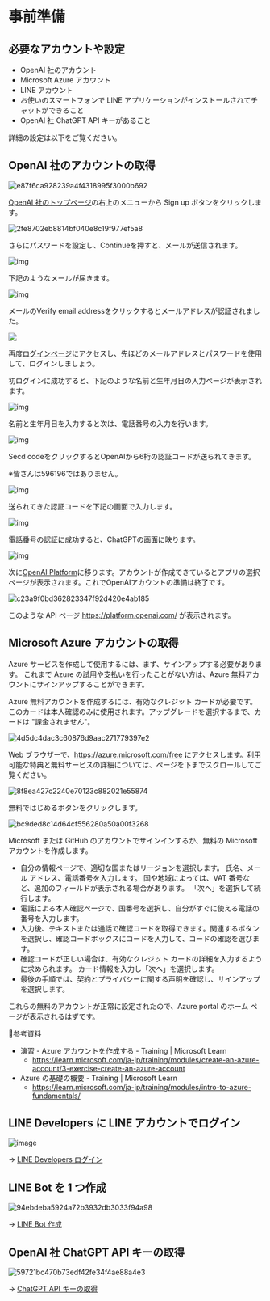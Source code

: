 # 事前準備

## 必要なアカウントや設定

- OpenAI 社のアカウント
- Microsoft Azure アカウント
- LINE アカウント
- お使いのスマートフォンで LINE アプリケーションがインストールされてチャットができること
- OpenAI 社 ChatGPT API キーがあること

詳細の設定は以下をご覧ください。

## OpenAI 社のアカウントの取得

![e87f6ca928239a4f4318995f3000b692](https://i.gyazo.com/e87f6ca928239a4f4318995f3000b692.jpg)

[OpenAI 社のトップページ](https://openai.com/)の右上のメニューから Sign up ボタンをクリックします。

![2fe8702eb8814bf040e8c19f977ef5a8](https://i.gyazo.com/2fe8702eb8814bf040e8c19f977ef5a8.png)

さらにパスワードを設定し、Continueを押すと、メールが送信されます。

![img](https://gyazo.com/bd9dcdba593bcb272dc2d99072520370.png)

下記のようなメールが届きます。

![img](https://gyazo.com/124872c2fc0a7f64a31eee463a7b729a.png)

メールのVerify email addressをクリックするとメールアドレスが認証されました。

![](https://gyazo.com/253a5ae39b635820b1648615670fb480.png)

再度[ログインページ](https://chat.openai.com/auth/login)にアクセスし、先ほどのメールアドレスとパスワードを使用して、ログインしましょう。

初ログインに成功すると、下記のような名前と生年月日の入力ページが表示されます。

![img](https://gyazo.com/fbf6c39afc5a82deaf375edd76630555.png)

名前と生年月日を入力すると次は、電話番号の入力を行います。

![img](https://gyazo.com/30684ec04633bc9c67b276071e1e2a01.png)

Secd codeをクリックするとOpenAIから6桁の認証コードが送られてきます。

※皆さんは596196ではありません。

![img](https://gyazo.com/52916d53b93b0795553808ed65e41473.png)

送られてきた認証コードを下記の画面で入力します。

![img](https://gyazo.com/3caf47b4dcdc0182d2ed8dfa9cf071f7.png)

電話番号の認証に成功すると、ChatGPTの画面に映ります。

![img](https://gyazo.com/49038171a1c26ad93ae3bcd41c0c06fe.png)

次に[OpenAI Platform](https://platform.openai.com/)に移ります。アカウントが作成できているとアプリの選択ページが表示されます。これでOpenAIアカウントの準備は終了です。

![c23a9f0bd362823347f92d420e4ab185](https://i.gyazo.com/c23a9f0bd362823347f92d420e4ab185.png)

このような API ページ https://platform.openai.com/ が表示されます。

## Microsoft Azure アカウントの取得

Azure サービスを作成して使用するには、まず、サインアップする必要があります。 これまで Azure の試用や支払いを行ったことがない方は、Azure 無料アカウントにサインアップすることができます。

Azure 無料アカウントを作成するには、有効なクレジット カードが必要です。このカードは本人確認のみに使用されます。アップグレードを選択するまで、カードは "課金されません"。

![4d5dc4dac3c60876d9aac271779397e2](https://i.gyazo.com/4d5dc4dac3c60876d9aac271779397e2.jpg)

Web ブラウザーで、https://azure.microsoft.com/free にアクセスします。利用可能な特典と無料サービスの詳細については、ページを下までスクロールしてご覧ください。

![8f8ea427c2240e70123c882021e55874](https://i.gyazo.com/8f8ea427c2240e70123c882021e55874.png)

無料ではじめるボタンをクリックします。

![bc9ded8c14d64cf556280a50a00f3268](https://i.gyazo.com/bc9ded8c14d64cf556280a50a00f3268.png)

Microsoft または GitHub のアカウントでサインインするか、無料の Microsoft アカウントを作成します。

- 自分の情報ページで、適切な国またはリージョンを選択します。 氏名、メール アドレス、電話番号を入力します。 国や地域によっては、VAT 番号など、追加のフィールドが表示される場合があります。 「次へ」を選択して続行します。
- 電話による本人確認ページで、国番号を選択し、自分がすぐに使える電話の番号を入力します。
- 入力後、テキストまたは通話で確認コードを取得できます。関連するボタンを選択し、確認コードボックスにコードを入力して、コードの確認を選びます。
- 確認コードが正しい場合は、有効なクレジット カードの詳細を入力するように求められます。 カード情報を入力し「次へ」を選択します。
- 最後の手順では、契約とプライバシーに関する声明を確認し、サインアップを選択します。

これらの無料のアカウントが正常に設定されたので、Azure portal のホーム ページが表示されるはずです。

📝参考資料

- 演習 - Azure アカウントを作成する - Training | Microsoft Learn
  - https://learn.microsoft.com/ja-jp/training/modules/create-an-azure-account/3-exercise-create-an-azure-account
- Azure の基礎の概要 - Training | Microsoft Learn
  - https://learn.microsoft.com/ja-jp/training/modules/intro-to-azure-fundamentals/

## LINE Developers に LINE アカウントでログイン

![image](https://i.gyazo.com/4bb4c0bffb3c961ea749ec833e2e826b.jpg)

→ [LINE Developers ログイン](./00-preparation/01-line-developer-login.md)

## LINE Bot を 1 つ作成

![94ebdeba5924a72b3932db3033f94a98](https://i.gyazo.com/94ebdeba5924a72b3932db3033f94a98.png)

→ [LINE Bot 作成](./00-preparation/02-create-linebot.md)

## OpenAI 社 ChatGPT API キーの取得

![59721bc470b73edf42fe34f4ae88a4e3](https://i.gyazo.com/59721bc470b73edf42fe34f4ae88a4e3.png)

→ [ChatGPT API キーの取得](./00-preparation/03-get-chatgpt-api-key.md)
